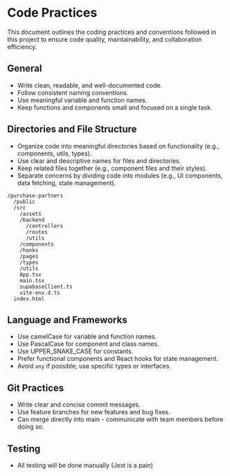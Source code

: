 # Code Practices
This document outlines the coding practices and conventions followed in this project to ensure code quality, maintainability, and collaboration efficiency.

## General
- Write clean, readable, and well-documented code.
- Follow consistent naming conventions.
- Use meaningful variable and function names.
- Keep functions and components small and focused on a single task.

## Directories and File Structure
- Organize code into meaningful directories based on functionality (e.g., components, utils, types).
- Use clear and descriptive names for files and directories.
- Keep related files together (e.g., component files and their styles).
- Separate concerns by dividing code into modules (e.g., UI components, data fetching, state management).

```
/purchase-partners
  /public
  /src
    /assets
    /backend
      /controllers
      /routes
      /utils
    /components
    /hooks
    /pages
    /types
    /utils
    App.tsx
    main.tsx
    supabaseClient.ts
    vite-env.d.ts
  index.html
```

## Language and Frameworks
- Use camelCase for variable and function names.
- Use PascalCase for component and class names.
- Use UPPER_SNAKE_CASE for constants.
- Prefer functional components and React hooks for state management.
- Avoid `any` if possible; use specific types or interfaces.

## Git Practices
- Write clear and concise commit messages.
- Use feature branches for new features and bug fixes.
- Can merge directly into main - communicate with team members before doing so.

## Testing
- All testing will be done manually (Jest is a pain)